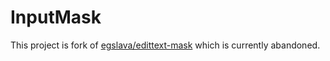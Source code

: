 # InputMask 

This project is fork of [egslava/edittext-mask](https://github.com/egslava/edittext-mask) which is currently abandoned.
